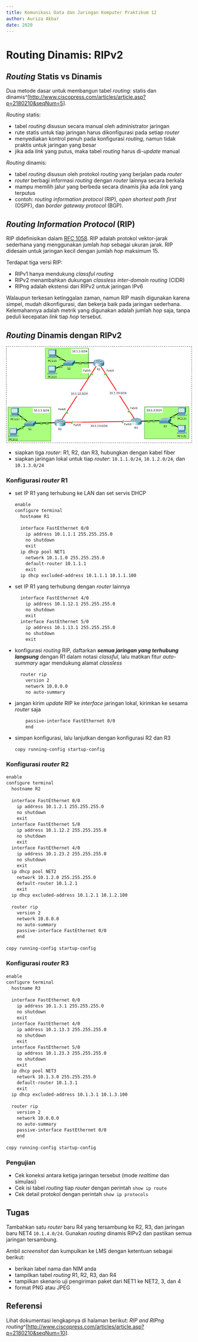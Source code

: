 ```yaml
---
title: Komunikasi Data dan Jaringan Komputer Praktikum 12
author: Auriza Akbar
date: 2020
---
```


# Routing Dinamis: RIPv2


## *Routing* Statis vs Dinamis

Dua metode dasar untuk membangun tabel *routing*: statis dan dinamis^[<http://www.ciscopress.com/articles/article.asp?p=2180210&seqNum=5>].

*Routing* statis:

- tabel *routing* disusun secara manual oleh administrator jaringan
- rute statis untuk tiap jaringan harus dikonfigurasi pada setiap *router*
- menyediakan kontrol penuh pada konfigurasi *routing*, namun tidak praktis
  untuk jaringan yang besar
- jika ada *link* yang putus, maka tabel *routing* harus di-*update* manual

*Routing* dinamis:

- tabel *routing* disusun oleh protokol *routing* yang berjalan pada *router*
- *router* berbagi informasi *routing* dengan *router* lainnya secara berkala
- mampu memilih jalur yang berbeda secara dinamis jika ada *link* yang terputus
- contoh: *routing information protocol* (RIP),  *open shortest path first*
  (OSPF), dan *border gateway protocol* (BGP).


## *Routing Information Protocol* (RIP)

RIP didefinisikan dalam [RFC 1058](https://tools.ietf.org/html/rfc1058).
RIP adalah protokol vektor-jarak sederhana yang menggunakan jumlah *hop* sebagai
ukuran jarak. RIP didesain untuk jaringan kecil dengan jumlah *hop* maksimum 15.

Terdapat tiga versi RIP:

- RIPv1 hanya mendukung *classful routing*
- RIPv2 menambahkan dukungan *classless inter-domain routing* (CIDR)
- RIPng adalah ekstensi dari RIPv2 untuk jaringan IPv6

Walaupun terkesan ketinggalan zaman, namun RIP masih digunakan karena simpel,
mudah dikonfigurasi, dan bekerja baik pada jaringan sederhana. Kelemahannya
adalah metrik yang digunakan adalah jumlah *hop* saja, tanpa peduli kecepatan
*link* tiap *hop* tersebut.


## *Routing* Dinamis dengan RIPv2

![*Routing* dinamis dengan RIPv2](etc/12/ripv2.png)

- siapkan tiga *router*: R1, R2, dan R3, hubungkan dengan kabel fiber
- siapkan jaringan lokal untuk tiap *router*: `10.1.1.0/24`, `10.1.2.0/24`, dan
  `10.1.3.0/24`

### Konfigurasi *router* R1

- set IP R1 yang terhubung ke LAN dan set servis DHCP

    ~~~
    enable
    configure terminal
      hostname R1

      interface FastEthernet 0/0
        ip address 10.1.1.1 255.255.255.0
        no shutdown
        exit
      ip dhcp pool NET1
        network 10.1.1.0 255.255.255.0
        default-router 10.1.1.1
        exit
      ip dhcp excluded-address 10.1.1.1 10.1.1.100
    ~~~

- set IP R1 yang terhubung dengan *router* lainnya

    ~~~
      interface FastEthernet 4/0
        ip address 10.1.12.1 255.255.255.0
        no shutdown
        exit
      interface FastEthernet 5/0
        ip address 10.1.13.1 255.255.255.0
        no shutdown
        exit
    ~~~

- konfigurasi *routing* RIP, daftarkan _**semua jaringan yang terhubung langsung**_
  dengan R1 dalam notasi *classful*, lalu matikan fitur _auto-summary_ agar
  mendukung alamat *classless*

    ~~~
      router rip
        version 2
        network 10.0.0.0
        no auto-summary
    ~~~

- jangan kirim *update* RIP ke *interface* jaringan lokal, kirimkan ke sesama
  *router* saja

    ~~~
        passive-interface FastEthernet 0/0
        end
    ~~~

- simpan konfigurasi, lalu lanjutkan dengan konfigurasi R2 dan R3

    ~~~
    copy running-config startup-config
    ~~~

### Konfigurasi *router* R2

~~~
enable
configure terminal
  hostname R2

  interface FastEthernet 0/0
    ip address 10.1.2.1 255.255.255.0
    no shutdown
    exit
  interface FastEthernet 5/0
    ip address 10.1.12.2 255.255.255.0
    no shutdown
    exit
  interface FastEthernet 4/0
    ip address 10.1.23.2 255.255.255.0
    no shutdown
    exit
  ip dhcp pool NET2
    network 10.1.2.0 255.255.255.0
    default-router 10.1.2.1
    exit
  ip dhcp excluded-address 10.1.2.1 10.1.2.100

  router rip
    version 2
    network 10.0.0.0
    no auto-summary
    passive-interface FastEthernet 0/0
    end

copy running-config startup-config
~~~


### Konfigurasi *router* R3

~~~
enable
configure terminal
  hostname R3

  interface FastEthernet 0/0
    ip address 10.1.3.1 255.255.255.0
    no shutdown
    exit
  interface FastEthernet 4/0
    ip address 10.1.13.3 255.255.255.0
    no shutdown
    exit
  interface FastEthernet 5/0
    ip address 10.1.23.3 255.255.255.0
    no shutdown
    exit
  ip dhcp pool NET3
    network 10.1.3.0 255.255.255.0
    default-router 10.1.3.1
    exit
  ip dhcp excluded-address 10.1.3.1 10.1.3.100

  router rip
    version 2
    network 10.0.0.0
    no auto-summary
    passive-interface FastEthernet 0/0
    end

copy running-config startup-config
~~~

### Pengujian

- Cek koneksi antara ketiga jaringan tersebut (mode *realtime* dan simulasi)
- Cek isi tabel *routing* tiap *router* dengan perintah `show ip route`
- Cek detail protokol dengan perintah `show ip protocols`


## Tugas

Tambahkan satu *router* baru R4 yang tersambung ke R2, R3, dan jaringan baru
NET4 `10.1.4.0/24`. Gunakan *routing* dinamis RIPv2 dan pastikan semua jaringan
tersambung.

Ambil *screenshot* dan kumpulkan ke LMS dengan ketentuan sebagai berikut:

- berikan label nama dan NIM anda
- tampilkan tabel *routing* R1, R2, R3, dan R4
- tampilkan skenario uji pengiriman paket dari NET1 ke NET2, 3, dan 4
- format PNG atau JPEG

## Referensi

Lihat dokumentasi lengkapnya di halaman berikut: *RIP and RIPng routing*^[<http://www.ciscopress.com/articles/article.asp?p=2180210&seqNum=10>].
